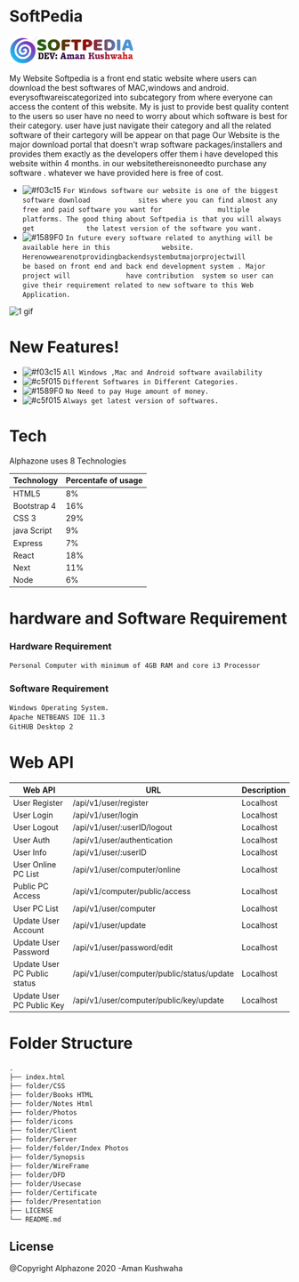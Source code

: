# SoftPedia
<img src="logo.png" height=50 >

My Website Softpedia is a front end static website where users can download             the best softwares of MAC,windows and android. everysoftwareiscategorized           into subcategory from where everyone can access the content of this website.            My is just to provide best quality content to the users so user have no need to                 worry about which software is best for their category. user have just navigate             their category and all the related software of their cartegory will be appear on              that page Our Website is the major download portal that doesn't wrap software             packages/installers and provides them exactly as the developers offer them i           have developed this website within 4 months. in our websitethereisnoneedto               purchase any software . whatever we have provided here is free of cost. 


  - ![#f03c15](https://via.placeholder.com/15/f03c15/000000?text=+) `For Windows software our website is one of the biggest software download            sites where you can find almost any free and paid software you want for              multiple platforms. The good thing about Softpedia is that you will always get             the latest version of the software you want.`
 - ![#1589F0](https://via.placeholder.com/15/1589F0/000000?text=+) `In future every software related to anything will be available here in this             website. Herenowwearenotprovidingbackendsystembutmajorprojectwill             be based on front end and back end development system . Major project will              have contribution  system so user can give their requirement related to new software to this Web              Application.`

![1 gif](https://user-images.githubusercontent.com/53748350/99796627-d32aa780-2b53-11eb-8b87-426ce4752066.gif)




# New Features!

 - ![#f03c15](https://via.placeholder.com/15/f03c15/000000?text=+) `All Windows ,Mac and Android software availability `
  - ![#c5f015](https://via.placeholder.com/15/c5f015/000000?text=+) `Different Softwares in Different Categories.`
  - ![#1589F0](https://via.placeholder.com/15/1589F0/000000?text=+) `No Need to pay Huge amount of money.`
  - ![#c5f015](https://via.placeholder.com/15/c5f015/000000?text=+) `Always get latest version of softwares. `
  
  

# Tech

Alphazone uses 8 Technologies

Technology| Percentafe of usage
------------ | -------------
HTML5 | 8%
Bootstrap 4 | 16%
CSS 3 | 29%
java Script  | 9%
Express | 7%
React | 18%
Next | 11%
Node  | 6%


# hardware and Software Requirement

### Hardware Requirement

```sh
Personal Computer with minimum of 4GB RAM and core i3 Processor
```

### Software Requirement

```sh
Windows Operating System.
Apache NETBEANS IDE 11.3 
GitHUB Desktop 2 
```



# Web API

Web API| URL | Description
------------ | ------------- | -------------
User Register| /api/v1/user/register | Localhost
User Login | /api/v1/user/login | Localhost
User Logout | /api/v1/user/:userID/logout | Localhost
User Auth | /api/v1/user/authentication | Localhost
User Info | /api/v1/user/:userID | Localhost
User Online PC List| /api/v1/user/computer/online | Localhost
Public PC Access | /api/v1/computer/public/access | Localhost
User PC List | /api/v1/user/computer | Localhost
Update User Account | /api/v1/user/update | Localhost
Update User Password | /api/v1/user/password/edit | Localhost
Update User PC Public status | /api/v1/user/computer/public/status/update | Localhost
Update User PC Public Key | /api/v1/user/computer/public/key/update | Localhost







# Folder Structure

    .
    ├── index.html           
    ├── folder/CSS                       
    ├── folder/Books HTML               
    ├── folder/Notes Html             
    ├── folder/Photos               
    ├── folder/icons
    ├── folder/Client
    ├── folder/Server
    ├── folder/folder/Index Photos
    ├── folder/Synopsis              
    ├── folder/WireFrame             
    ├── folder/DFD              
    ├── folder/Usecase
    ├── folder/Certificate
    ├── folder/Presentation
    ├── LICENSE
    └── README.md
    
    
   License
----
@Copyright Alphazone  2020
-Aman Kushwaha
    
    


